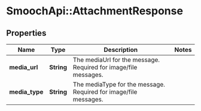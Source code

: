 # SmoochApi::AttachmentResponse

## Properties
Name | Type | Description | Notes
------------ | ------------- | ------------- | -------------
**media_url** | **String** | The mediaUrl for the message. Required for image/file messages.  | 
**media_type** | **String** | The mediaType for the message. Required for image/file messages.  | 



